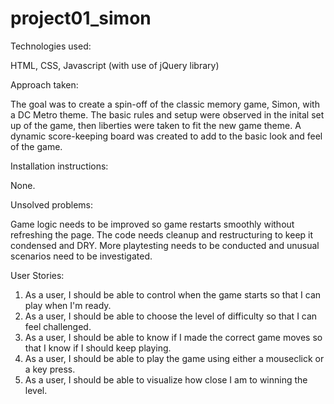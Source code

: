 # project01_simon


Technologies used:

HTML, CSS, Javascript (with use of jQuery library)


Approach taken:

The goal was to create a spin-off of the classic memory game, Simon, with a DC Metro theme.  The basic rules and setup were observed in the inital set up of the game, then liberties were taken to fit the new game theme.  A dynamic score-keeping board was created to add to the basic look and feel of the game.


Installation instructions:

None.


Unsolved problems:

Game logic needs to be improved so game restarts smoothly without refreshing the page.  The code needs cleanup and restructuring to keep it condensed and DRY.  More playtesting needs to be conducted and unusual scenarios need to be investigated.  


User Stories:

1.  As a user, I should be able to control when the game starts so that I can play when I'm ready.
2.  As a user, I should be able to choose the level of difficulty so that I can feel challenged.
3.  As a user, I should be able to know if I made the correct game moves so that I know if I should keep playing.
4.  As a user, I should be able to play the game using either a mouseclick or a key press.
5.  As a user, I should be able to visualize how close I am to winning the level.

